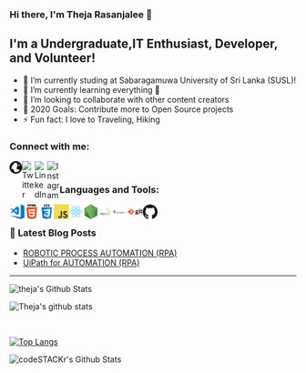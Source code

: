 ### Hi there, I'm Theja Rasanjalee  👋

## I'm a Undergraduate,IT Enthusiast, Developer, and Volunteer!
- 🔭 I’m currently studing at  Sabaragamuwa University of Sri Lanka (SUSL)!
- 🌱 I’m currently learning everything 🤣
- 👯 I’m looking to collaborate with other content creators
- 🥅 2020 Goals: Contribute more to Open Source projects
- ⚡ Fun fact: I love to Traveling, Hiking

### Connect with me:

[<img align="left" alt="web" width="22px"  src="https://raw.githubusercontent.com/iconic/open-iconic/master/svg/globe.svg"  />][website]
[<img align="left" alt="Twitter" width="22px" src="https://cdn.jsdelivr.net/npm/simple-icons@v3/icons/twitter.svg"  />][twitter]
[<img align="left" alt="LinkedIn" width="22px" src="https://cdn.jsdelivr.net/npm/simple-icons@v3/icons/linkedin.svg"   />][linkedin]
[<img align="left" alt="Instagram" width="22px" src="https://cdn.jsdelivr.net/npm/simple-icons@v3/icons/instagram.svg"  />][instagram]

<br />

### Languages and Tools:

[<img align="left" alt="Visual Studio Code" width="26px" src="https://raw.githubusercontent.com/github/explore/80688e429a7d4ef2fca1e82350fe8e3517d3494d/topics/visual-studio-code/visual-studio-code.png" />][webdevplaylist]
[<img align="left" alt="HTML5" width="26px" src="https://raw.githubusercontent.com/github/explore/80688e429a7d4ef2fca1e82350fe8e3517d3494d/topics/html/html.png" />][webdevplaylist]
[<img align="left" alt="CSS3" width="26px" src="https://raw.githubusercontent.com/github/explore/80688e429a7d4ef2fca1e82350fe8e3517d3494d/topics/css/css.png" />][webdevplaylist]
[<img align="left" alt="JavaScript" width="26px" src="https://raw.githubusercontent.com/github/explore/80688e429a7d4ef2fca1e82350fe8e3517d3494d/topics/javascript/javascript.png" />][webdevplaylist]
[<img align="left" alt="React" width="26px" src="https://raw.githubusercontent.com/github/explore/80688e429a7d4ef2fca1e82350fe8e3517d3494d/topics/react/react.png" />][webdevplaylist]
[<img align="left" alt="Node.js" width="26px" src="https://raw.githubusercontent.com/github/explore/80688e429a7d4ef2fca1e82350fe8e3517d3494d/topics/nodejs/nodejs.png" />][webdevplaylist]
[<img align="left" alt="MySQL" width="26px" src="https://raw.githubusercontent.com/github/explore/80688e429a7d4ef2fca1e82350fe8e3517d3494d/topics/mysql/mysql.png" />][webdevplaylist]
[<img align="left" alt="MongoDB" width="26px" src="https://raw.githubusercontent.com/github/explore/80688e429a7d4ef2fca1e82350fe8e3517d3494d/topics/mongodb/mongodb.png" />][webdevplaylist]
[<img align="left" alt="Git" width="26px" src="https://raw.githubusercontent.com/github/explore/80688e429a7d4ef2fca1e82350fe8e3517d3494d/topics/git/git.png" />][webdevplaylist]
[<img align="left" alt="GitHub" width="26px" src="https://raw.githubusercontent.com/github/explore/78df643247d429f6cc873026c0622819ad797942/topics/github/github.png" />][webdevplaylist]

<br />


### 📕 Latest Blog Posts
<!-- BLOG-POST-LIST:START -->
- [ROBOTIC PROCESS AUTOMATION (RPA)](https://readhub.lk/robotic-process-automation-rpa/)
- [UiPath for AUTOMATION (RPA)](https://readhub.lk/uipath-for-automation/)


<!-- BLOG-POST-LIST:END -->

---

<img align="left" alt="theja's Github Stats" src="https://github-readme-stats.codestackr.vercel.app/api?username=Theja1996&show_icons=true&hide_border=true" />

<br />

![Theja's github stats](https://github-readme-stats.vercel.app/api?username=Theja1996&show_icons=true&theme=radical)

<br />



[![Top Langs](https://github-readme-stats.vercel.app/api/top-langs/?username=Theja1996)](https://github.com/anuraghazra/github-readme-stats)



<img align="left" alt="codeSTACKr's Github Stats" src="https://github-readme-stats.codestackr.vercel.app/api?username=Theja1996&show_icons=true&hide_border=true" />

[website]: http://thejarasanjalee.000webhostapp.com
[twitter]: https://twitter.com/TRasanjalee

[instagram]:https://www.instagram.com
[linkedin]: https://www.linkedin.com/in/theja-rasanjalee-b66302173
[webdevplaylist]: https://www.youtube.com/playlist?list=PLkwxH9e_vrAJ0WbEsFA9W3I1W-g_BTsbt
"# CODESTACKR" 
